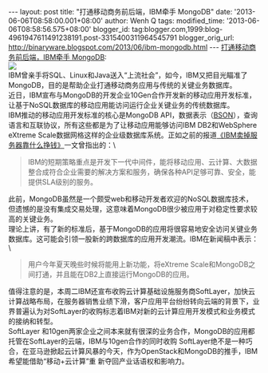 --- layout: post title: "打通移动商务前后端，IBM牵手 MongoDB" date:
'2013-06-06T08:58:00.001+08:00' author: Wenh Q tags: modified\_time:
'2013-06-06T08:58:56.575+08:00' blogger\_id:
tag:blogger.com,1999:blog-4961947611491238191.post-3315400311964545791
blogger\_orig\_url:
http://binaryware.blogspot.com/2013/06/ibm-mongodb.html ---
[打通移动商务前后端，IBM牵手
MongoDB](http://www.oschina.net/news/41151/ibm-union-mongodb):\
![](http://static.oschina.net/uploads/space/2013/0606/061657_mfzz_12.jpg)\
IBM曾亲手将SQL、Linux和Java送入“上流社会”，如今，IBM又把目光瞄准了MongoDB，目的是帮助企业打通移动商务应用与传统的关键业务数据库。\
近日，IBM宣布与MongoDB的开发企业10Gen合作开发新的移动应用开发标准，让基于NoSQL数据库的移动应用能访问运行企业关键业务的传统数据库。\
IBM推动的移动应用开发标准的核心是MongoDB
API，数据表示（[BSON](http://www.oschina.net/p/bson)），查询语言和互联协议，所有这些都是为了让移动应用能够访问IBM
DB2和WebSphere eXtreme
Scale数据网格这样的企业级数据库系统。正如之前的报道[《IBM卖掉服务器靠什么挣钱》](http://www.ctocio.com/hotnews/12134.html)一文曾指出的：\

> IBM的短期策略重点是开发下一代中间件，能将移动应用、云计算、大数据整合成符合企业需要的解决方案和服务，确保各种API足够可靠、安全，能提供SLA级别的服务。

此前，MongoDB虽然是一个颇受web和移动开发者欢迎的NoSQL数据库技术，但遗憾的是没有集成交易处理，这意味着MongoDB很少被应用于对稳定性要求较高的关键业务。\
理论上讲，有了新的标准后，基于MongoDB的应用将很容易地安全访问关键业务数据库。这可能会引领一股新的跨数据库的应用开发潮流。IBM在新闻稿中表示：\

> 用户今年夏天晚些时候将能用上新功能，将eXtreme
> Scale和MongoDB之间打通，并且能在DB2上直接运行MongoDB的应用。

值得注意的是，本周二IBM还宣布收购云计算基础设施服务商SoftLayer，加快云计算战略布局，在服务器销售业绩下滑，客户应用平台纷纷转向云端的背景下，业界普遍认为对SoftLayer的收购标志着IBM对新的云计算应用开发模式和业务模式的接纳和转型。\
SoftLayer
和10gen两家企业之间本来就有很深的业务合作，MongoDB的应用都托管在SoftLayer的云端，IBM与10gen合作的同时收购
SoftLayer绝不是一种巧合，在亚马逊掀起云计算风暴的今天，作为OpenStack和MongoDB的推手，IBM希望能借助“移动+云计算”重
新夺回产业话语权和影响力。
